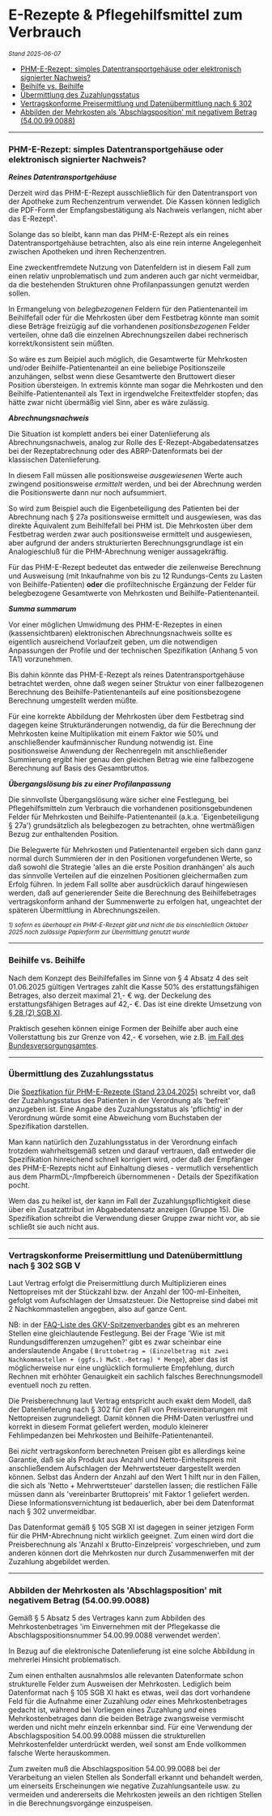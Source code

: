 # E-Rezepte & Pflegehilfsmittel zum Verbrauch
<sup>*Stand 2025-06-07*</sup>

* [PHM-E-Rezept: simples Datentransportgehäuse oder elektronisch signierter Nachweis?](#phm-e-rezept-simples-datentransportgehäuse-oder-elektronisch-signierter-nachweis)
* [Beihilfe vs. Beihilfe](#beihilfe-vs-beihilfe)
* [Übermittlung des Zuzahlungsstatus](#übermittlung-des-zuzahlungsstatus)
* [Vertragskonforme Preisermittlung und Datenübermittlung nach § 302](#vertragskonforme-preisermittlung-und-datenübermittlung-nach--302-sgb-v)
* [Abbilden der Mehrkosten als 'Abschlagsposition' mit negativem Betrag (54.00.99.0088)](#abbilden-der-mehrkosten-als-abschlagsposition-mit-negativem-betrag-5400990088)
---

### PHM-E-Rezept: simples Datentransportgehäuse oder elektronisch signierter Nachweis?

***Reines Datentransportgehäuse***


Derzeit wird das PHM-E-Rezept ausschließlich für den Datentransport von der Apotheke zum Rechenzentrum verwendet. Die Kassen können lediglich die PDF-Form der Empfangsbestätigung als Nachweis verlangen, nicht aber das E-Rezept¹. 

Solange das so bleibt, kann man das PHM-E-Rezept als ein reines Datentransportgehäuse betrachten, also als eine rein interne Angelegenheit zwischen Apotheken und ihren Rechenzentren. 

Eine zweckentfremdete Nutzung von Datenfeldern ist in diesem Fall zum einen relativ unproblematisch und zum anderen auch gar nicht vermeidbar, da die bestehenden Strukturen ohne Profilanpassungen genutzt werden sollen.

In Ermangelung von *belegbezogenen* Feldern für den Patientenanteil im Beihilfefall oder für die Mehrkosten über dem Festbetrag könnte man somit diese Beträge freizügig auf die vorhandenen *positionsbezogenen* Felder verteilen, ohne daß die einzelnen Abrechnungszeilen dabei rechnerisch korrekt/konsistent sein müßten. 

So wäre es zum Beipiel auch möglich, die Gesamtwerte für Mehrkosten und/oder Beihilfe-Patientenanteil an eine beliebige Positionszeile anzuhängen, selbst wenn diese Gesamtwerte den Bruttowert dieser Position übersteigen. In extremis könnte man sogar die Mehrkosten und den Beihilfe-Patientenanteil als Text in irgendwelche Freitextfelder stopfen; das hätte zwar nicht übermäßig viel Sinn, aber es wäre zulässig.

***Abrechnungsnachweis***

Die Situation ist komplett anders bei einer Datenlieferung als Abrechnungsnachweis, analog zur Rolle des E-Rezept-Abgabedatensatzes bei der Rezeptabrechnung oder des ABRP-Datenformats bei der klassischen Datenlieferung.

In diesem Fall müssen alle positionsweise *ausgewiesenen* Werte auch zwingend positionsweise *ermittelt* werden, und bei der Abrechnung werden die Positionswerte dann nur noch aufsummiert.

So wird zum Beispiel auch die Eigenbeteiligung des Patienten bei der Abrechnung nach § 27a positionsweise ermittelt und ausgewiesen, was das direkte Äquivalent zum Beihilfefall bei PHM ist. Die Mehrkosten über dem Festbetrag werden zwar auch positionsweise ermittelt und ausgewiesen, aber aufgrund der anders strukturierten Berechnungsgrundlage ist ein Analogieschluß für die PHM-Abrechnung weniger aussagekräftig.

Für das PHM-E-Rezept bedeutet das entweder die zeilenweise Berechnung und Ausweisung (mit Inkaufnahme von bis zu 12 Rundungs-Cents zu Lasten von Beihilfe-Patienten) **oder** die profiltechnische Ergänzung der Felder für belegbezogene Gesamtwerte von Mehrkosten und Beihilfe-Patientenanteil.

***Summa summarum***

Vor einer möglichen Umwidmung des PHM-E-Rezeptes in einen (kassensichtbaren) elektronischen Abrechnungsnachweis sollte es eigentlich ausreichend Vorlaufzeit geben, um die notwendigen Anpassungen der Profile und der technischen Spezifikation (Anhang 5 von TA1) vorzunehmen. 

Bis dahin könnte das PHM-E-Rezept als reines Datentransportgehäuse betrachtet werden, ohne daß wegen seiner Struktur von einer fallbezogenen Berechnung des Beihilfe-Patientenanteils auf eine positionsbezogene Berechnung umgestellt werden müßte.

Für eine korrekte Abbildung der Mehrkosten über dem Festbetrag sind dagegen keine Strukturänderungen notwendig, da für die Berechnung der Mehrkosten keine Multiplikation mit einem Faktor wie 50% und anschließender kaufmännischer Rundung notwendig ist. Eine positionsweise Anwendung der Rechenregeln mit anschließender Summierung ergibt hier genau den gleichen Betrag wie eine fallbezogene Berechnung auf Basis des Gesamtbruttos.

***Übergangslösung bis zu einer Profilanpassung***

Die sinnvollste Übergangslösung wäre sicher eine Festlegung, bei Pflegehilfsmitteln zum Verbrauch die vorhandenen positionsgebundenen Felder für Mehrkosten und Beihilfe-Patientenanteil (a.k.a. 'Eigenbeteiligung § 27a') grundsätzlich als belegbezogen zu betrachten, ohne wertmäßigen Bezug zur enthaltenden Position. 

Die Belegwerte für Mehrkosten und Patientenanteil ergeben sich dann ganz normal durch Summieren der in den Positionen vorgefundenen Werte, so daß sowohl die Strategie 'alles an die erste Position dranhängen' als auch das sinnvolle Verteilen auf die einzelnen Positionen gleichermaßen zum Erfolg führen. In jedem Fall sollte aber ausdrücklich darauf hingewiesen werden, daß auf generierender Seite die Berechnung des Beihilfebetrages vertragskonform anhand der Summenwerte zu erfolgen hat, ungeachtet der späteren Übermittlung in Abrechnungszeilen.

<sup>*1) sofern es überhaupt ein PHM-E-Rezept gibt und nicht die bis einschließlich Oktober 2025 noch zulässige Papierform zur Übermittlung genutzt wurde*</sup>

---

### Beihilfe vs. Beihilfe

Nach dem Konzept des Beihilfefalles im Sinne von § 4 Absatz 4 des seit 01.06.2025 gültigen Vertrages zahlt die Kasse 50% des erstattungsfähigen Betrages, also derzeit maximal 21,- € wg. der Deckelung des erstattungsfähigen Betrages auf 42,- €. Das ist eine direkte Umsetzung von [§ 28 (2) SGB XI][SGB11_28_2].

Praktisch gesehen können einige Formen der Beihilfe aber auch eine Vollerstattung bis zur Grenze von 42,- € vorsehen, wie z.B. [im Fall des Bundesversorgungsamtes][BVA].

[SGB11_28_2]: https://www.gesetze-im-internet.de/sgb_11/__28.html

[BVA]: https://www.bva.bund.de/DE/Services/Bundesbedienstete/Gesundheit-Vorsorge/Beihilfe/4_Beihilfeanspruch/41_Beihilfeberechtigte/5_Pflegebeduerftige/56_Leistungen_Pflegebeduerftige/566_Pflegehilfsmittel/566_pflegehilfsmittel.html

---

### Übermittlung des Zuzahlungsstatus

Die [Spezfikation für PHM-E-Rezepte (Stand 23.04.2025)][EPHM] schreibt vor, daß der Zuzahlungsstatus des Patienten in der Verordnung als 'befreit' anzugeben ist. Eine Angabe des Zuzahlungsstatus als 'pflichtig' in der Verordnung würde somit eine Abweichung vom Buchstaben der Spezifikation darstellen.

Man kann natürlich den Zuzahlungsstatus in der Verordnung einfach trotzdem wahrheitsgemäß setzen und darauf vertrauen, daß entweder die Spezifikation hinreichend schnell korrigiert wird, oder daß der Empfänger des PHM-E-Rezepts nicht auf Einhaltung dieses - vermutlich versehentlich aus dem PharmDL-/Impfbereich übernommenen - Details der Spezifikation pocht.

Wem das zu heikel ist, der kann im Fall der Zuzahlungspflichtigkeit diese über ein Zusatzattribut im Abgabedatensatz anzeigen (Gruppe 15). Die Spezifikation schreibt die Verwendung dieser Gruppe zwar nicht vor, ab sie schließt sie auch nicht aus.

[EPHM]: https://www.abda.de/fileadmin/user_upload/assets/Formulare/250423_Schiedsspruch_PflegeHiMi_elektr_Datenlieferung_TA.pdf

---

### Vertragskonforme Preisermittlung und Datenübermittlung nach § 302 SGB V

Laut Vertrag erfolgt die Preisermittlung durch Multiplizieren eines Nettopreises mit der Stückzahl bzw. der Anzahl der 100-ml-Einheiten, gefolgt vom Aufschlagen der Umsatzsteuer. Die Nettopreise sind dabei mit 2 Nachkommastellen angegben, also auf ganze Cent.

NB: in der [FAQ-Liste des GKV-Spitzenverbandes][FAQ] gibt es an mehreren Stellen eine gleichlautende Festlegung. Bei der Frage 'Wie ist mit Rundungsdifferenzen umzugehen?' gibt es zwar scheinbar eine anderslautende Angabe (
`Bruttobetrag = (Einzelbetrag mit zwei Nachkommastellen + (ggfs.) MwSt.-Betrag) * Menge`), aber das ist möglicherweise nur eine unglücklich formulierte Empfehlung, durch Rechnen mit erhöhter Genauigkeit ein sachlich falsches Berechnungsmodell eventuell noch zu retten.

Die Preisberechnung laut Vertrag entspricht auch exakt dem Modell, daß der Datenlieferung nach § 302 für den Fall von Preisvereinbarungen mit Nettopreisen zugrundeliegt. Damit können die PHM-Daten verlustfrei und korrekt in diesem Format geliefert werden, modulo kleinerer Fehlimpedanzen bei Mehrkosten und Beihilfe-Patientenanteil. 

Bei *nicht* vertragskonform berechneten Preisen gibt es allerdings keine Garantie, daß sie als Produkt aus Anzahl und Netto-Einheitspreis mit anschließendem Aufschlagen der Mehrwertsteuer dargestellt werden können. Selbst das Ändern der Anzahl auf den Wert 1 hilft nur in den Fällen, die sich als 'Netto + Mehrwertsteuer' darstellen lassen; die restlichen Fälle müssen dann als 'vereinbarter Bruttopreis' mit Faktor 1 geliefert werden. Diese Informationsvernichtung ist bedauerlich, aber bei dem Datenformat nach § 302 unvermeidbar.

Das Datenformat gemäß § 105 SGB XI ist dagegen in seiner jetzigen Form für die PHM-Abrechnung nicht wirklich geeignet. Zum einen wird dort die Preisberechnung als 'Anzahl x Brutto-Einzelpreis' vorgeschrieben, und zum anderen können dort die Mehrkosten nur durch Zusammenwerfen mit der Zuzahlung abgebildet werden. 

[FAQ]: https://www.gkv-spitzenverband.de/media/dokumente/pflegeversicherung/phm_vertraege/2024_12_16_PHM_FAQ_Vertraege.pdf

---

### Abbilden der Mehrkosten als 'Abschlagsposition' mit negativem Betrag (54.00.99.0088)

Gemäß § 5 Absatz 5 des Vertrages kann zum Abbilden des Mehrkostenbetrages 'im Einvernehmen mit der Pflegekasse die Abschlagspositionsnummer 54.00.99.0088 verwendet werden'.

In Bezug auf die elektronische Datenlieferung ist eine solche Abbildung in mehrerlei Hinsicht problematisch. 

Zum einen enthalten ausnahmslos alle relevanten Datenformate schon strukturelle Felder zum Ausweisen der Mehrkosten. Lediglich beim Datenformat nach § 105 SGB XI hakt es etwas, weil das dort vorhandene Feld für die Aufnahme einer Zuzahlung *oder* eines Mehrkostenbetrages gedacht ist, während bei Vorliegen eines Zuzahlung *und* eines Mehrkostenbetrages dann die beiden Beträge zwangsweise vermischt werden und nicht mehr einzeln erkennbar sind. Für eine Verwendung der Abschlagsposition 54.00.99.0088 müssen die strukturellen Mehrkostenfelder unterdrückt werden, weil sonst am Ende vollkommen falsche Werte herauskommen.

Zum zweiten muß die Abschlagsposition 54.00.99.0088 bei der Verarbeitung an vielen Stellen als Sonderfall erkannt und behandelt werden, um einerseits Erscheinungen wie negative Zuzahlungsanteile usw. zu vermeiden und andererseits die Mehrkosten jeweils an den richtigen Stellen in die Berechnungsvorgänge einzuspeisen.